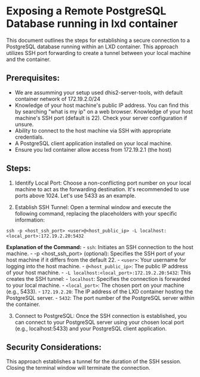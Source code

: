 # Exposing a Remote PostgreSQL Database running in lxd container

This document outlines the steps for establishing a secure connection to a PostgreSQL database running within an LXD container. This approach utilizes SSH port forwarding to create a tunnel between your local machine and the container.

## Prerequisites:

- We are assumming your setup used dhis2-server-tools, with default container network of 172.19.2.0/24
- Knowledge of your host machine's public IP address. You can find this by searching "what is my ip" on a web browser.
Knowledge of your host machine's SSH port (default is 22). Check your server configuration if unsure.
- Ability to connect to the host machine via SSH with appropriate credentials.
- A PostgreSQL client application installed on your local machine.
- Ensure you lxd container allow access from 172.19.2.1 (the host)

## Steps:

1. Identify Local Port: Choose a non-conflicting port number on your local machine to act as the forwarding destination. It's recommended to use ports above 1024. Let's use 5433 as an example.

2. Establish SSH Tunnel: Open a terminal window and execute the following command, replacing the placeholders with your specific information:
```
ssh -p <host_ssh_port> <user>@<host_public_ip> -L localhost:<local_port>:172.19.2.20:5432
```
  **Explanation of the Command:**
    - `ssh`: Initiates an SSH connection to the host machine.
    - -p <host_ssh_port> (optional): Specifies the SSH port of your host machine if it differs from the default 22.
    - `<user>`: Your username for logging into the host machine.
    - `@<host_public_ip>`: The public IP address of your host machine.
    - `-L localhost:<local_port>:172.19.2.20:5432`: This creates the SSH tunnel:
        - `localhost`: Specifies the connection is forwarded to your local machine.
        - `<local_port>`: The chosen port on your machine (e.g., 5433).
        - `172.19.2.20`: The IP address of the LXD container hosting the PostgreSQL server.
        - `5432`: The port number of the PostgreSQL server within the container.

3. Connect to PostgreSQL: Once the SSH connection is established, you can connect to your PostgreSQL server using your chosen local port (e.g., localhost:5433) and your PostgreSQL client application.

## Security Considerations:
This approach establishes a tunnel for the duration of the SSH session. Closing the terminal window will terminate the connection.
